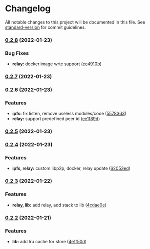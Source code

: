 # Changelog

All notable changes to this project will be documented in this file. See [standard-version](https://github.com/conventional-changelog/standard-version) for commit guidelines.

### [0.2.8](https://github.com/0x77dev/dstack/compare/v0.2.7...v0.2.8) (2022-01-23)


### Bug Fixes

* **relay:** docker image wrtc support ([cc4910b](https://github.com/0x77dev/dstack/commits/cc4910ba3ead8723f14e342421b4f8c65ddcafab))

### [0.2.7](https://github.com/0x77dev/dstack/compare/v0.2.6...v0.2.7) (2022-01-23)

### [0.2.6](https://github.com/0x77dev/dstack/compare/v0.2.5...v0.2.6) (2022-01-23)


### Features

* **ipfs:** fix listen, remove useless modules/code ([5578363](https://github.com/0x77dev/dstack/commits/5578363944a9c896e5f185d597b66a0e3d9ed6dd))
* **relay:** support predefined peer id ([ee1f89d](https://github.com/0x77dev/dstack/commits/ee1f89dec4cbd2c950d9c111bf515d55bedb014d))

### [0.2.5](https://github.com/0x77dev/dstack/compare/v0.2.4...v0.2.5) (2022-01-23)

### [0.2.4](https://github.com/0x77dev/dstack/compare/v0.2.3...v0.2.4) (2022-01-23)


### Features

* **ipfs, relay:** custom libp2p, docker, relay update ([62053ed](https://github.com/0x77dev/dstack/commits/62053edaadad29e43210005ac7d0afb614229730))

### [0.2.3](https://github.com/0x77dev/dstack/compare/v0.2.2...v0.2.3) (2022-01-22)


### Features

* **relay, lib:** add relay, add stack to lib ([4cdae0e](https://github.com/0x77dev/dstack/commits/4cdae0eae7627966860ac97601b0434d104f9e5d))

### [0.2.2](https://github.com/0x77dev/dstack/compare/v0.2.1...v0.2.2) (2022-01-21)


### Features

* **lib:** add lru cache for store ([4e1f50d](https://github.com/0x77dev/dstack/commits/4e1f50d615b2f9b79fcee0f1fc0438badceae781))
